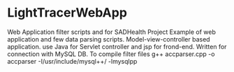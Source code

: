 # LightTracerWebApp
Web Application filter scripts and  for SADHealth Project
Example of web application and few data parsing scripts. Model-view-controller based application. use Java for Servlet controller and jsp for frond-end.
Written for connection with MySQL DB.
To compile filter files
g++ accparser.cpp -o accparser -I/usr/include/mysql++/ -lmysqlpp 
